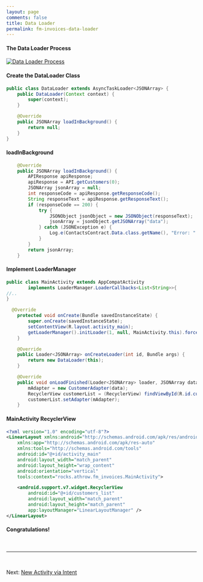 ```yaml
---
layout: page
comments: false
title: Data Loader
permalink: fm-invoices-data-loader
---
```


#### The Data Loader Process

[![Data Loader Process][1]][1]

[1]: http://throw.rocks/fm-invoices/13_data_loader/data_loader_01_process.png


#### Create the DataLoader Class


```java
public class DataLoader extends AsyncTaskLoader<JSONArray> {
    public DataLoader(Context context) {
        super(context);
    }

    @Override
    public JSONArray loadInBackground() {
        return null;
    }
}
```

#### loadInBackground

```java
    @Override
    public JSONArray loadInBackground() {
        APIResponse apiResponse;
        apiResponse = API.getCustomers(0);
        JSONArray jsonArray = null;
        int responseCode = apiResponse.getResponseCode();
        String responseText = apiResponse.getResponseText();
        if (responseCode == 200) {
            try {
                JSONObject jsonObject = new JSONObject(responseText);
                jsonArray = jsonObject.getJSONArray("data");
            } catch (JSONException e) {
                Log.e(ContactsContract.Data.class.getName(), "Error: " + e);
            }
        }
        return jsonArray;
    }
```

#### Implement LoaderManager

```java
public class MainActivity extends AppCompatActivity
        implements LoaderManager.LoaderCallbacks<List<String>>{
//..
}
```

```java
  @Override
    protected void onCreate(Bundle savedInstanceState) {
        super.onCreate(savedInstanceState);
        setContentView(R.layout.activity_main);
        getLoaderManager().initLoader(1, null, MainActivity.this).forceLoad();
    }
```

```java
    @Override
    public Loader<JSONArray> onCreateLoader(int id, Bundle args) {
        return new DataLoader(this);
    }
```

```java
    @Override
    public void onLoadFinished(Loader<JSONArray> loader, JSONArray data) {
        mAdapter = new CustomerAdapter(data);
        RecyclerView customerList = (RecyclerView) findViewById(R.id.customers_list);
        customerList.setAdapter(mAdapter);
    }
```



#### MainActivity RecyclerView

```xml
<?xml version="1.0" encoding="utf-8"?>
<LinearLayout xmlns:android="http://schemas.android.com/apk/res/android"
    xmlns:app="http://schemas.android.com/apk/res-auto"
    xmlns:tools="http://schemas.android.com/tools"
    android:id="@+id/activity_main"
    android:layout_width="match_parent"
    android:layout_height="wrap_content"
    android:orientation="vertical"
    tools:context="rocks.athrow.fm_invoices.MainActivity">

    <android.support.v7.widget.RecyclerView
        android:id="@+id/customers_list"
        android:layout_width="match_parent"
        android:layout_height="match_parent"
        app:layoutManager="LinearLayoutManager" />
</LinearLayout>
```

#### Congratulations!


<br/>
<hr/>
<br/>

Next: <a href="/fm-invoices-data-loader.html">New Activity via Intent</a>